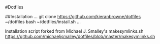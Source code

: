 #Dotfiles

##Installation
...
git clone https://github.com/kieranbrowne/dotfiles ~/dotfiles
bash ~/dotfiles/install.sh
...

Installation script forked from Michael J. Smalley's makesymlinks.sh
https://github.com/michaeljsmalley/dotfiles/blob/master/makesymlinks.sh
